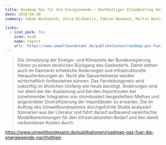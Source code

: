 ```yaml
---
title: Roadmap Gas für die Energiewende – Nachhaltiger Klimabeitrag des Gassektors
date: 2019-04-30
summary: Jakob Wachsmuth, Julia Michaelis, Fabian Neumann, Martin Wietschel, Vicki Duscha, Charlotte Degünther, Wolfgang Köppel, Zubair, Asif Zubair

links:
  - icon_pack: fas
    icon: book
    name: report
    url: 'https://www.umweltbundesamt.de/publikationen/roadmap-gas-fuer-die-energiewende-nachhaltiger'
---
```


 > Die Umsetzung der Energie- und Klimaziele der Bundesregierung führen zu einem deutlichen Rückgang des Gasbedarfs. Damit stehen auch im Gasmarkt erhebliche Änderungen und infrastrukturelle Herausforderungen an. Nicht alle Gasverteilnetze werden wirtschaftlich fortbestehen können. Das Fernleitungsnetz wird zukünftig im ähnlichen Umfang wie heute benötigt. Änderungen sind vor allem bei der Auslastung und bei den Importrouten bei zunehmender Integration von strombasiert hergestelltem Methan und angestrebter Diversifizierung der Importländer zu erwarten. Die im Auftrag des Umweltbundesamtes durchgeführte Studie analysiert Szenarien aus der Literatur und führt darauf aufbauend vereinfachte Modellberechnungen für den infrastrukturellen Bedarf und den damit verbundenen Kosten durch.

 https://www.umweltbundesamt.de/publikationen/roadmap-gas-fuer-die-energiewende-nachhaltiger
